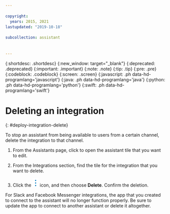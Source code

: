 ```yaml
---

copyright:
  years: 2015, 2021
lastupdated: "2019-10-18"

subcollection: assistant


---
```


{:shortdesc: .shortdesc}
{:new_window: target="_blank"}
{:deprecated: .deprecated}
{:important: .important}
{:note: .note}
{:tip: .tip}
{:pre: .pre}
{:codeblock: .codeblock}
{:screen: .screen}
{:javascript: .ph data-hd-programlang='javascript'}
{:java: .ph data-hd-programlang='java'}
{:python: .ph data-hd-programlang='python'}
{:swift: .ph data-hd-programlang='swift'}

# Deleting an integration
{: #deploy-integration-delete}

To stop an assistant from being available to users from a certain channel, delete the integration to that channel.

1.  From the Assistants page, click to open the assistant tile that you want to edit.

1.  From the Integrations section, find the tile for the integration that you want to delete.

1.  Click the ![open and close list of options](images/kabob-beta.png) icon, and then choose **Delete**. Confirm the deletion.

For Slack and Facebook Messenger integrations, the app that you created to connect to the assistant will no longer function properly. Be sure to update the app to connect to another assistant or delete it altogether.
